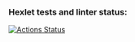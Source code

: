 ### Hexlet tests and linter status:
[![Actions Status](https://github.com/Osayanny/python-project-50/actions/workflows/hexlet-check.yml/badge.svg)](https://github.com/Osayanny/python-project-50/actions)